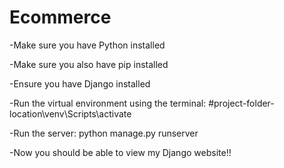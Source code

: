 # Ecommerce
-Make sure you have Python installed

-Make sure you also have pip installed

-Ensure you have Django installed

-Run the virtual environment using the terminal: #project-folder-location\venv\Scripts\activate

-Run the server: python manage.py runserver

-Now you should be able to view my Django website!!

